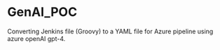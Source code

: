 # GenAI_POC

Converting Jenkins file (Groovy) to a YAML file for Azure pipeline using azure openAI gpt-4.
